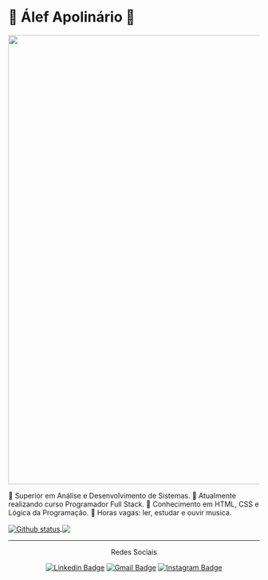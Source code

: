 <!DOCTYPE html>
<html>
 
 <head>
   
  <h1> <strong>🍙 Álef Apolinário 🍙</strong></h1>
 
 </head>
 
 <body>

  <img src="https://media.tenor.com/oC706nzchFQAAAAC/kiba-naruto.gif" width="900px"/>

 🍙 Superior em Análise e Desenvolvimento de Sistemas.
 🍙 Atualmente realizando curso Programador Full Stack.
 🍙 Conhecimento em HTML, CSS e Lógica da Programação.
 🍙 Horas vagas: ler, estudar e ouvir musica.

<a href="https://github.com/AlefCAp">
  <img align="center" src="https://github-readme-stats.vercel.app/api?username=AlefCAp&show_icons=true&theme=dark" alt="Github status" />
</a>
<a href="https://github.com/AlefCAp">
  <img align="center" src="https://github-readme-stats.vercel.app/api/top-langs/?username=AlefCAp&layout=compact&theme=dark" />
</a>
  
</body>

<foot>
 
<br>
<hr>
<p align="center"> <stronge>Redes Sociais</stronge> </p>

<div align="center">
 
[![Linkedin Badge](https://img.shields.io/badge/-Linkedin-6633cc?style=flat-square&logo=Linkedin&logoColor=white&color=black&link=https://www.linkedin.com/in/alefapolinario/)](https://www.linkedin.com/in/alefapolinario/)
[![Gmail Badge](https://img.shields.io/badge/-Gmail-c14438?style=flat-square&logo=Gmail&color=black&logoColor=white&link=mailto:alefapolinario29@gmail.com)](mailto:alefapolinario29@gmail.com)
[![Instagram Badge](https://img.shields.io/badge/-Instagram-6633cc?style=flat-square&logo=Instagram&color=black&logoColor=white&link=https://www.instagram.com/_capolinario_/)](https://www.instagram.com/_capolinario_/)

</div>

</foot>

</html>
